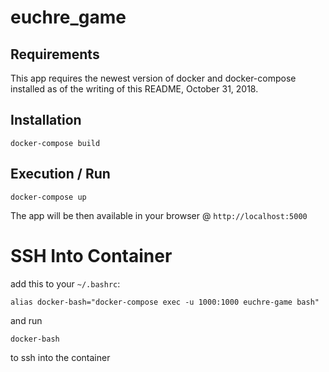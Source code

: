 # euchre_game

## Requirements

This app requires the newest version of docker and docker-compose installed as of the writing of this README, October 31, 2018.

## Installation

```shell
docker-compose build
```

## Execution / Run

```shell
docker-compose up
```

The app will be then available in your browser @ `http://localhost:5000`

# SSH Into Container

add this to your `~/.bashrc`:
```shell
alias docker-bash="docker-compose exec -u 1000:1000 euchre-game bash"
```

and run
```shell
docker-bash
```
to ssh into the container
